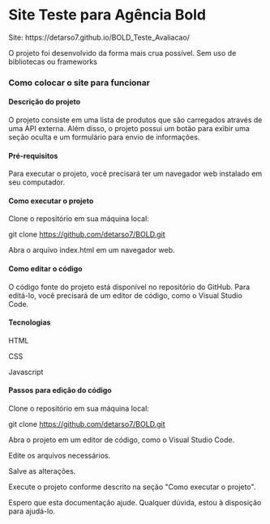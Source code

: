 <h1>Site Teste para Agência Bold</h1>
Site: https://detarso7.github.io/BOLD_Teste_Avaliacao/

<p>O projeto foi desenvolvido da forma mais crua possível. Sem uso de bibliotecas ou frameworks</p>

<h3>Como colocar o site para funcionar</h3>

<h4>Descrição do projeto</h4>

O projeto consiste em uma lista de produtos que são carregados através de uma API externa. Além disso, o projeto possui um botão para exibir uma seção oculta e um formulário para envio de informações.

<h4>Pré-requisitos</h4>

Para executar o projeto, você precisará ter um navegador web instalado em seu computador.

<h4>Como executar o projeto</h4>

Clone o repositório em sua máquina local:

git clone https://github.com/detarso7/BOLD.git

Abra o arquivo index.html em um navegador web.

<h4>Como editar o código</h4>
O código fonte do projeto está disponível no repositório do GitHub. Para editá-lo, você precisará de um editor de código, como o Visual Studio Code.

<h4>Tecnologias</h4>

HTML

CSS

Javascript

<h4>Passos para edição do código</h4>
Clone o repositório em sua máquina local:

git clone https://github.com/detarso7/BOLD.git

Abra o projeto em um editor de código, como o Visual Studio Code.

Edite os arquivos necessários.

Salve as alterações.

Execute o projeto conforme descrito na seção "Como executar o projeto".

Espero que esta documentação ajude. Qualquer dúvida, estou à disposição para ajudá-lo.
